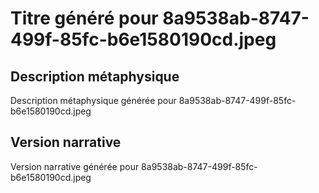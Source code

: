 # Titre généré pour 8a9538ab-8747-499f-85fc-b6e1580190cd.jpeg

## Description métaphysique
Description métaphysique générée pour 8a9538ab-8747-499f-85fc-b6e1580190cd.jpeg

## Version narrative
Version narrative générée pour 8a9538ab-8747-499f-85fc-b6e1580190cd.jpeg
